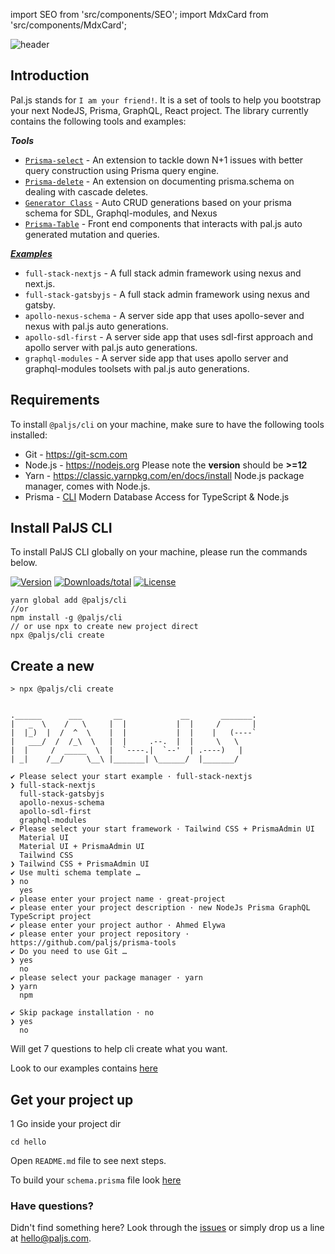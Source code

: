 import SEO from 'src/components/SEO';
import MdxCard from 'src/components/MdxCard';

<SEO title="Home Page" />

<MdxCard>

<img src="/header.png" alt="header" />

## Introduction

Pal.js stands for `I am your friend!`. It is a set of tools to help you bootstrap your next NodeJS, Prisma, GraphQL, React project. The library currently contains the following tools and examples:

**_Tools_**

- [`Prisma-select`](/plugins/select) - An extension to tackle down N+1 issues with better query construction using Prisma query engine.
- [`Prisma-delete`](/plugins/delete) - An extension on documenting prisma.schema on dealing with cascade deletes.
- [`Generator Class`](/generator) - Auto CRUD generations based on your prisma schema for SDL, Graphql-modules, and Nexus
- [`Prisma-Table`](/prisma-admin) - Front end components that interacts with pal.js auto generated mutation and queries.

[**_Examples_**](/cli/create#starter-examples)

- `full-stack-nextjs` - A full stack admin framework using nexus and next.js.
- `full-stack-gatsbyjs` - A full stack admin framework using nexus and gatsby.
- `apollo-nexus-schema` - A server side app that uses apollo-sever and nexus with pal.js auto generations.
- `apollo-sdl-first` - A server side app that uses sdl-first approach and apollo server with pal.js auto generations.
- `graphql-modules` - A server side app that uses apollo server and graphql-modules toolsets with pal.js auto generations.

## Requirements

To install `@paljs/cli` on your machine, make sure to have the following tools installed:

- Git - <https://git-scm.com>
- Node.js - <https://nodejs.org> Please note the **version** should be **>=12**
- Yarn - <https://classic.yarnpkg.com/en/docs/install> Node.js package manager, comes with Node.js.
- Prisma - [CLI](https://www.prisma.io/docs/reference/tools-and-interfaces/prisma-cli/installation) Modern Database Access for TypeScript & Node.js

## Install PalJS CLI

To install PalJS CLI globally on your machine, please run the commands below.

[![Version](https://img.shields.io/npm/v/@paljs/cli.svg)](https://npmjs.org/package/@paljs/cli)
[![Downloads/total](https://img.shields.io/npm/dt/@paljs/cli.svg)](https://npmjs.org/package/@paljs/cli)
[![License](https://img.shields.io/npm/l/@paljs/cli.svg)](https://paljs.com/)

```shell
yarn global add @paljs/cli
//or
npm install -g @paljs/cli
// or use npx to create new project direct
npx @paljs/cli create
```

## Create a new

```shell
> npx @paljs/cli create


.______      ___       __             __       _______.
|   _  \    /   \     |  |           |  |     /       |
|  |_)  |  /  ^  \    |  |           |  |    |   (----`
|   ___/  /  /_\  \   |  |     .--.  |  |     \   \
|  |     /  _____  \  |  `----.|  `--'  | .----)   |
| _|    /__/     \__\ |_______| \______/  |_______/

✔ Please select your start example · full-stack-nextjs
❯ full-stack-nextjs
  full-stack-gatsbyjs
  apollo-nexus-schema
  apollo-sdl-first
  graphql-modules
✔ Please select your start framework · Tailwind CSS + PrismaAdmin UI
  Material UI
  Material UI + PrismaAdmin UI
  Tailwind CSS
❯ Tailwind CSS + PrismaAdmin UI
✔ Use multi schema template … 
❯ no
  yes
✔ please enter your project name · great-project
✔ please enter your project description · new NodeJs Prisma GraphQL TypeScript project
✔ please enter your project author · Ahmed Elywa
✔ please enter your project repository · https://github.com/paljs/prisma-tools
✔ Do you need to use Git … 
❯ yes
  no
✔ please select your package manager · yarn
❯ yarn
  npm

✔ Skip package installation · no
❯ yes
  no
```

Will get 7 questions to help cli create what you want.

Look to our examples contains [here](/cli/create#starter-examples)

## Get your project up

1 Go inside your project dir

```shell
cd hello
```

Open `README.md` file to see next steps.

To build your `schema.prisma` file look [here](https://www.prisma.io/docs/reference/tools-and-interfaces/prisma-schema)

### Have questions?

Didn't find something here? Look through the [issues](https://github.com/paljs/prisma-tools/issues) or simply drop us a line at <hello@paljs.com>.

</MdxCard>

